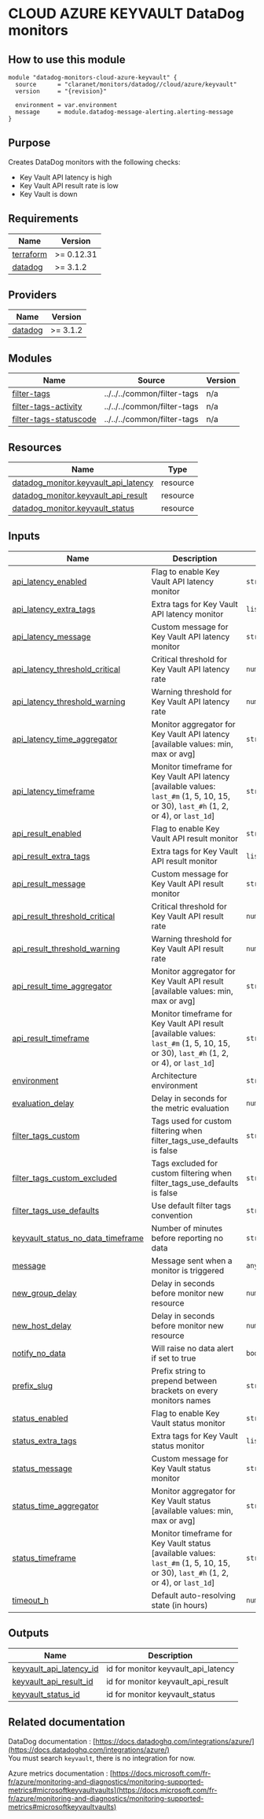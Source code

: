 # CLOUD AZURE KEYVAULT DataDog monitors

## How to use this module

```hcl
module "datadog-monitors-cloud-azure-keyvault" {
  source      = "claranet/monitors/datadog//cloud/azure/keyvault"
  version     = "{revision}"

  environment = var.environment
  message     = module.datadog-message-alerting.alerting-message
}

```

## Purpose

Creates DataDog monitors with the following checks:

- Key Vault API latency is high
- Key Vault API result rate is low
- Key Vault is down

<!-- BEGIN_TF_DOCS -->
## Requirements

| Name | Version |
|------|---------|
| <a name="requirement_terraform"></a> [terraform](#requirement\_terraform) | >= 0.12.31 |
| <a name="requirement_datadog"></a> [datadog](#requirement\_datadog) | >= 3.1.2 |

## Providers

| Name | Version |
|------|---------|
| <a name="provider_datadog"></a> [datadog](#provider\_datadog) | >= 3.1.2 |

## Modules

| Name | Source | Version |
|------|--------|---------|
| <a name="module_filter-tags"></a> [filter-tags](#module\_filter-tags) | ../../../common/filter-tags | n/a |
| <a name="module_filter-tags-activity"></a> [filter-tags-activity](#module\_filter-tags-activity) | ../../../common/filter-tags | n/a |
| <a name="module_filter-tags-statuscode"></a> [filter-tags-statuscode](#module\_filter-tags-statuscode) | ../../../common/filter-tags | n/a |

## Resources

| Name | Type |
|------|------|
| [datadog_monitor.keyvault_api_latency](https://registry.terraform.io/providers/DataDog/datadog/latest/docs/resources/monitor) | resource |
| [datadog_monitor.keyvault_api_result](https://registry.terraform.io/providers/DataDog/datadog/latest/docs/resources/monitor) | resource |
| [datadog_monitor.keyvault_status](https://registry.terraform.io/providers/DataDog/datadog/latest/docs/resources/monitor) | resource |

## Inputs

| Name | Description | Type | Default | Required |
|------|-------------|------|---------|:--------:|
| <a name="input_api_latency_enabled"></a> [api\_latency\_enabled](#input\_api\_latency\_enabled) | Flag to enable Key Vault API latency monitor | `string` | `"true"` | no |
| <a name="input_api_latency_extra_tags"></a> [api\_latency\_extra\_tags](#input\_api\_latency\_extra\_tags) | Extra tags for Key Vault API latency monitor | `list(string)` | `[]` | no |
| <a name="input_api_latency_message"></a> [api\_latency\_message](#input\_api\_latency\_message) | Custom message for Key Vault API latency monitor | `string` | `""` | no |
| <a name="input_api_latency_threshold_critical"></a> [api\_latency\_threshold\_critical](#input\_api\_latency\_threshold\_critical) | Critical threshold for Key Vault API latency rate | `number` | `100` | no |
| <a name="input_api_latency_threshold_warning"></a> [api\_latency\_threshold\_warning](#input\_api\_latency\_threshold\_warning) | Warning threshold for Key Vault API latency rate | `number` | `80` | no |
| <a name="input_api_latency_time_aggregator"></a> [api\_latency\_time\_aggregator](#input\_api\_latency\_time\_aggregator) | Monitor aggregator for Key Vault API latency [available values: min, max or avg] | `string` | `"min"` | no |
| <a name="input_api_latency_timeframe"></a> [api\_latency\_timeframe](#input\_api\_latency\_timeframe) | Monitor timeframe for Key Vault API latency [available values: `last_#m` (1, 5, 10, 15, or 30), `last_#h` (1, 2, or 4), or `last_1d`] | `string` | `"last_5m"` | no |
| <a name="input_api_result_enabled"></a> [api\_result\_enabled](#input\_api\_result\_enabled) | Flag to enable Key Vault API result monitor | `string` | `"true"` | no |
| <a name="input_api_result_extra_tags"></a> [api\_result\_extra\_tags](#input\_api\_result\_extra\_tags) | Extra tags for Key Vault API result monitor | `list(string)` | `[]` | no |
| <a name="input_api_result_message"></a> [api\_result\_message](#input\_api\_result\_message) | Custom message for Key Vault API result monitor | `string` | `""` | no |
| <a name="input_api_result_threshold_critical"></a> [api\_result\_threshold\_critical](#input\_api\_result\_threshold\_critical) | Critical threshold for Key Vault API result rate | `number` | `10` | no |
| <a name="input_api_result_threshold_warning"></a> [api\_result\_threshold\_warning](#input\_api\_result\_threshold\_warning) | Warning threshold for Key Vault API result rate | `number` | `30` | no |
| <a name="input_api_result_time_aggregator"></a> [api\_result\_time\_aggregator](#input\_api\_result\_time\_aggregator) | Monitor aggregator for Key Vault API result [available values: min, max or avg] | `string` | `"max"` | no |
| <a name="input_api_result_timeframe"></a> [api\_result\_timeframe](#input\_api\_result\_timeframe) | Monitor timeframe for Key Vault API result [available values: `last_#m` (1, 5, 10, 15, or 30), `last_#h` (1, 2, or 4), or `last_1d`] | `string` | `"last_5m"` | no |
| <a name="input_environment"></a> [environment](#input\_environment) | Architecture environment | `string` | n/a | yes |
| <a name="input_evaluation_delay"></a> [evaluation\_delay](#input\_evaluation\_delay) | Delay in seconds for the metric evaluation | `number` | `900` | no |
| <a name="input_filter_tags_custom"></a> [filter\_tags\_custom](#input\_filter\_tags\_custom) | Tags used for custom filtering when filter\_tags\_use\_defaults is false | `string` | `"*"` | no |
| <a name="input_filter_tags_custom_excluded"></a> [filter\_tags\_custom\_excluded](#input\_filter\_tags\_custom\_excluded) | Tags excluded for custom filtering when filter\_tags\_use\_defaults is false | `string` | `""` | no |
| <a name="input_filter_tags_use_defaults"></a> [filter\_tags\_use\_defaults](#input\_filter\_tags\_use\_defaults) | Use default filter tags convention | `string` | `"true"` | no |
| <a name="input_keyvault_status_no_data_timeframe"></a> [keyvault\_status\_no\_data\_timeframe](#input\_keyvault\_status\_no\_data\_timeframe) | Number of minutes before reporting no data | `string` | `10` | no |
| <a name="input_message"></a> [message](#input\_message) | Message sent when a monitor is triggered | `any` | n/a | yes |
| <a name="input_new_group_delay"></a> [new\_group\_delay](#input\_new\_group\_delay) | Delay in seconds before monitor new resource | `number` | `300` | no |
| <a name="input_new_host_delay"></a> [new\_host\_delay](#input\_new\_host\_delay) | Delay in seconds before monitor new resource | `number` | `300` | no |
| <a name="input_notify_no_data"></a> [notify\_no\_data](#input\_notify\_no\_data) | Will raise no data alert if set to true | `bool` | `true` | no |
| <a name="input_prefix_slug"></a> [prefix\_slug](#input\_prefix\_slug) | Prefix string to prepend between brackets on every monitors names | `string` | `""` | no |
| <a name="input_status_enabled"></a> [status\_enabled](#input\_status\_enabled) | Flag to enable Key Vault status monitor | `string` | `"true"` | no |
| <a name="input_status_extra_tags"></a> [status\_extra\_tags](#input\_status\_extra\_tags) | Extra tags for Key Vault status monitor | `list(string)` | `[]` | no |
| <a name="input_status_message"></a> [status\_message](#input\_status\_message) | Custom message for Key Vault status monitor | `string` | `""` | no |
| <a name="input_status_time_aggregator"></a> [status\_time\_aggregator](#input\_status\_time\_aggregator) | Monitor aggregator for Key Vault status [available values: min, max or avg] | `string` | `"max"` | no |
| <a name="input_status_timeframe"></a> [status\_timeframe](#input\_status\_timeframe) | Monitor timeframe for Key Vault status [available values: `last_#m` (1, 5, 10, 15, or 30), `last_#h` (1, 2, or 4), or `last_1d`] | `string` | `"last_5m"` | no |
| <a name="input_timeout_h"></a> [timeout\_h](#input\_timeout\_h) | Default auto-resolving state (in hours) | `number` | `0` | no |

## Outputs

| Name | Description |
|------|-------------|
| <a name="output_keyvault_api_latency_id"></a> [keyvault\_api\_latency\_id](#output\_keyvault\_api\_latency\_id) | id for monitor keyvault\_api\_latency |
| <a name="output_keyvault_api_result_id"></a> [keyvault\_api\_result\_id](#output\_keyvault\_api\_result\_id) | id for monitor keyvault\_api\_result |
| <a name="output_keyvault_status_id"></a> [keyvault\_status\_id](#output\_keyvault\_status\_id) | id for monitor keyvault\_status |
<!-- END_TF_DOCS -->
## Related documentation

DataDog documentation : [https://docs.datadoghq.com/integrations/azure/](https://docs.datadoghq.com/integrations/azure/)  
You must search `keyvault`, there is no integration for now.

Azure metrics documentation : [https://docs.microsoft.com/fr-fr/azure/monitoring-and-diagnostics/monitoring-supported-metrics#microsoftkeyvaultvaults](https://docs.microsoft.com/fr-fr/azure/monitoring-and-diagnostics/monitoring-supported-metrics#microsoftkeyvaultvaults)
